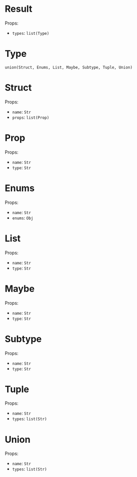 # Result

Props:

- `types`: `list(Type)`

# Type

`union(Struct, Enums, List, Maybe, Subtype, Tuple, Union)`

# Struct

Props:

- `name`: `Str`
- `props`: `list(Prop)`

# Prop

Props:

- `name`: `Str`
- `type`: `Str`

# Enums

Props:

- `name`: `Str`
- `enums`: `Obj`

# List

Props:

- `name`: `Str`
- `type`: `Str`

# Maybe

Props:

- `name`: `Str`
- `type`: `Str`

# Subtype

Props:

- `name`: `Str`
- `type`: `Str`

# Tuple

Props:

- `name`: `Str`
- `types`: `list(Str)`

# Union

Props:

- `name`: `Str`
- `types`: `list(Str)`


